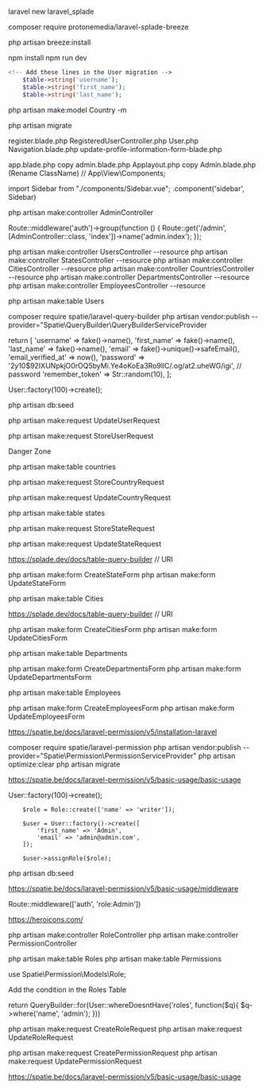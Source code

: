 <!-- Create a new Application for employee -->
laravel new laravel_splade

<!-- Run the composer command  ============== https://splade.dev/docs/breeze -->
composer require protonemedia/laravel-splade-breeze

<!-- Install breeze -->
php artisan breeze:install

<!-- Build the frontend assets -->
npm install
npm run dev

<!-- Create migration  -->
```php
<!-- Add these lines in the User migration -->
    $table->string('username');
    $table->string('first_name');
    $table->string('last_name');
```

<!-- Country, State, City, Department, Employee -->
php artisan make:model Country -m

<!-- Add the field and migrate the table -->
php artisan migrate

<!-- Edit the file -->
register.blade.php
RegisteredUserController.php
User.php
Navigation.blade.php
update-profile-information-form-blade.php

<!-- Create Component-->
app.blade.php    copy     admin.blade.php
Applayout.php    copy     Admin.blade.php  (Rename ClassName)   // App\View\Components;

<!-- Add the Components file in the js/components/Sidebar.vue -->
<!-- Import the file in the js/app.js -->
import Sidebar from "./components/Sidebar.vue";
.component('sidebar', Sidebar)

<!--  -->
<!-- put the code in the Sidebar.vue -->
<script setup>

</script>
<template>
    code here
</template>

<!-- Create AdminController -->
php artisan make:controller AdminController

<!-- Make the Route -->
Route::middleware('auth')->group(function () {
    Route::get('/admin', [AdminController::class, 'index'])->name('admin.index');
});

<!-- Make resource Controller   -->
php artisan make:controller UsersController --resource
php artisan make:controller StatesController --resource
php artisan make:controller CitiesController --resource
php artisan make:controller CountriesController --resource
php artisan make:controller DepartmentsController --resource
php artisan make:controller EmployeesController --resource

<!-- Create Table Component     https://splade.dev/docs/table-overview -->
php artisan make:table Users

<!-- use to make better     https://spatie.be/docs/laravel-query-builder/v5/installation-setup -->
composer require spatie/laravel-query-builder
php artisan vendor:publish --provider="Spatie\QueryBuilder\QueryBuilderServiceProvider

<!-- Edit user factory file  -->
return [
            'username' => fake()->name(),
            'first_name' => fake()->name(),
            'last_name' => fake()->name(),
            'email' => fake()->unique()->safeEmail(),
            'email_verified_at' => now(),
            'password' => '$2y$10$92IXUNpkjO0rOQ5byMi.Ye4oKoEa3Ro9llC/.og/at2.uheWG/igi', // password
            'remember_token' => Str::random(10),
        ];

<!-- Edit database seeder file -->
User::factory(100)->create();

<!-- Seed the file -->
php artisan db:seed

<!-- Create update user request -->
php artisan make:request UpdateUserRequest

<!-- Create store user request -->
php artisan make:request StoreUserRequest

<!-- For delete User Read Splade Doc https://splade.dev/docs/x-link for confirm delete -->
<Link confirm href="{{ route('admin.users.destroy', $users) }}" method="DELETE" </Link>
<!-- Custom Confirm message while delete the user https://splade.dev/docs/x-link -->
<Link
    confirm="Enter the danger zone..."
    confirm-text="Are you sure?"
    confirm-button="Yes, take me there!"
    cancel-button="No, keep me save!"
    href="/danger">
    Danger Zone
</Link>

<!-- Countries -->
<!-- Create Countries table -->
php artisan make:table countries

<!-- Create store country request -->
php artisan make:request StoreCountryRequest

<!-- Create update country request -->
php artisan make:request UpdateCountryRequest


<!-- States -->
<!-- Create States table -->
php artisan make:table states

<!-- Create store State request -->
php artisan make:request StoreStateRequest

<!-- Create update State request -->
php artisan make:request UpdateStateRequest

<!-- States.php   table  // Show the column  -->
<!-- $table->column(key: 'country.name', label:'Country');      -->
https://splade.dev/docs/table-query-builder    // URl

<!-- Select filter  -->
 <!-- 
    $table->selectFilter(
            key: 'language_code',
            options: Country::pluck('name', 'id')->toArray(),    // Show the name first
            label: 'Country'
        ) 
-->

<!-- Create form https://splade.dev/docs/form-builder-overview -->
php artisan make:form CreateStateForm
php artisan make:form UpdateStateForm


<!-- cities -->
<!-- Create cities table -->
php artisan make:table Cities

<!-- cities.php   table  // Show the column  -->
<!-- $table->column(key: 'country.name', label:'Country');      -->
https://splade.dev/docs/table-query-builder    // URl

<!-- Select filter  -->
 <!-- 
    $table->selectFilter(
            key: 'language_code',
            options: Country::pluck('name', 'id')->toArray(),    // Show the name first
            label: 'Country'
        ) 
-->

<!-- Create form https://splade.dev/docs/form-builder-overview -->
php artisan make:form CreateCitiesForm
php artisan make:form UpdateCitiesForm

<!-- Create Departments table -->
php artisan make:table Departments

<!-- Create form https://splade.dev/docs/form-builder-overview -->
php artisan make:form CreateDepartmentsForm
php artisan make:form UpdateDepartmentsForm

<!-- Create Employees table -->
php artisan make:table Employees

<!-- Create form https://splade.dev/docs/form-builder-overview -->
php artisan make:form CreateEmployeesForm
php artisan make:form UpdateEmployeesForm

<!-- Admin Role and permission -->
https://spatie.be/docs/laravel-permission/v5/installation-laravel

<!-- install  -->
composer require spatie/laravel-permission
php artisan vendor:publish --provider="Spatie\Permission\PermissionServiceProvider"
php artisan optimize:clear
php artisan migrate

<!-- Next step  -->
https://spatie.be/docs/laravel-permission/v5/basic-usage/basic-usage

<!-- Add in the DB seed -->
 User::factory(100)->create();
        
        $role = Role::create(['name' => 'writer']);

        $user = User::factory()->create([
            'first_name' => 'Admin',
            'email' => 'admin@admin.com',
        ]);

        $user->assignRole($role);

<!-- DB:seed -->
php artisan db:seed

<!-- Add the guard to protect routes -->
https://spatie.be/docs/laravel-permission/v5/basic-usage/middleware

<!-- Add the middleware -->
Route::middleware(['auth', 'role:Admin'])

<!-- Add icons -->
https://heroicons.com/

<!-- Create controller for Role and permission -->
php artisan make:controller RoleController
php artisan make:controller PermissionController

<!-- Create table for Roles and Permissions-->
php artisan make:table Roles
php artisan make:table Permissions

<!-- Import the Role model  in the Roles table -->
use Spatie\Permission\Models\Role;

<!-- Hide the Admin role from the role index page -->
Add the condition in the Roles Table
<!-- QueryBuilder::for(Role::where('name', '!=', 'Admin')) -->

<!-- Hide Admin user in the Users table  -->
 return QueryBuilder::for(User::whereDoesntHave('roles', function($q){
            $q->where('name', 'admin');
        }))


<!-- Create Request for Create and Update -->
php artisan make:request CreateRoleRequest
php artisan make:request UpdateRoleRequest

php artisan make:request CreatePermissionRequest
php artisan make:request UpdatePermissionRequest

<!-- Sync Permissions To A Role -->
https://spatie.be/docs/laravel-permission/v5/basic-usage/basic-usage

<!-- Add the Relation  https://splade.dev/docs/form-select  to see the seected data-->
<x-splade-select name="tags[]" :options="$tags" multiple relation choices />
